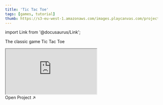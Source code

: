 ```yaml
---
title: 'Tic Tac Toe'
tags: [games, tutorial]
thumb: https://s3-eu-west-1.amazonaws.com/images.playcanvas.com/projects/12/671439/C24512-image-75.jpg
---
```


import Link from '@docusaurus/Link';

The classic game Tic Tac Toe

<div className="iframe-container">
    <iframe src="https://playcanv.as/p/i5csiIb9/" title="Tic Tac Toe" allow="camera; microphone; xr-spatial-tracking; fullscreen" allowfullscreen></iframe>
</div>

<Link to='https://playcanvas.com/project/671439/'>Open Project ↗</Link>
